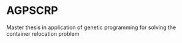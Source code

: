 # AGPSCRP
Master thesis in application of genetic programming for solving the container relocation problem
